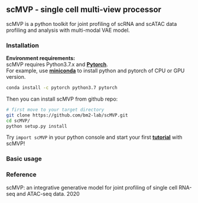 ## scMVP - single cell multi-view processor

scMVP is a python toolkit for joint profiling of scRNA and scATAC data profiling and analysis
with multi-modal VAE model.

### Installation
**Environment requirements:**<br>
scMVP requires Python3.7.x and [**Pytorch**](http://pytorch.org).<br>
For example, use [**miniconda**](https://conda.io/miniconda.html) to install python and pytorch of CPU or GPU version.
```Bash
conda install -c pytorch python3.7 pytorch
```

Then you can install scMVP from github repo:<br>
```Bash
# first move to your target directory
git clone https://github.com/bm2-lab/scMVP.git
cd scMVP/
python setup.py install
```

Try ```import scMVP``` in your python console and start your first [**tutorial**](demos/scMVP_tutorial.ipynb) with scMVP!

### Basic usage


### Reference
scMVP: an integrative generative model for joint profiling of single cell RNA-seq and ATAC-seq data. 2020

